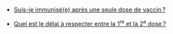 - [ Suis-je immunisé(e) après une seule dose de vaccin ?](/je-veux-me-faire-vacciner.html#suis-je-immunise-e-apres-une-seule-dose-de-vaccin)

- [Quel est le délai à respecter entre la 1<sup>re</sup> et la 2<sup>e</sup> dose ?](/je-veux-me-faire-vacciner.html#quel-est-le-delai-a-respecter-entre-la-1-re-et-la-2-e-dose)

